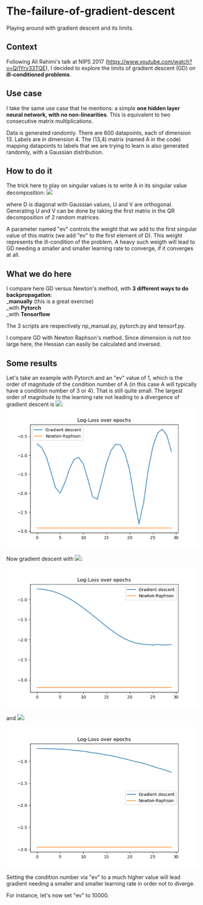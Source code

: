 # The-failure-of-gradient-descent
Playing around with gradient descent and its limits.

## Context
Following Ali Rahimi's talk at NIPS 2017 (https://www.youtube.com/watch?v=Qi1Yry33TQE), I decided to explore the limits of gradient descent (GD) on **ill-conditioned problems**.

## Use case
I take the same use case that he mentions: a simple **one hidden layer neural network, with no non-linearities**. This is equivalent to two consecutive matrix multiplications.

Data is generated randomly. There are 600 datapoints, each of dimension 13. Labels are in dimension 4. The (13,4) matrix (named A in the code) mapping datapoints to labels that we are trying to learn is also generated randomly, with a Gaussian distribution. 

## How to do it
The trick here to play on singular values is to write A in its singular value decomposition: 
<img src="https://latex.codecogs.com/svg.latex?\Large&space;A=U.D.V^{T}">

where D is diagonal with Gaussian values, U and V are orthogonal. Generating U and V can be done by taking the first matrix in the QR decomposition of 2 random matrices. 

A parameter named "ev" controls the weight that we add to the first singular value of this matrix (we add "ev" to the first element of D). This weight represents the ill-condition of the problem. A heavy such weigth will lead to GD needing a smaller and smaller learning rate to converge, if it converges at all. 

## What we do here
I compare here GD versus Newton's method, with **3 different ways to do backpropagation**:\
_**manually** (this is a great exercise)\
_with **Pytorch**\
_with **Tensorflow**

The 3 scripts are respectively np_manual.py, pytorch.py and tensorf.py. 

I compare GD with Newton Raphson's method. Since dimension is not too large here, the Hessian can easily be calculated and inversed. 

## Some results
Let's take an example with Pytorch and an "ev" value of 1, which is the order of magnitude of the condition number of A (in this case A will typically have a condition number of 3 or 4). That is still quite small. 
The largest order of magnitude to the learning rate not leading to a divergence of gradient descent is <img src="https://latex.codecogs.com/svg.latex?\Large&space;lr=10^{-5}">:
![1st image](pytorch1e-5.png)

Now gradient descent with <img src="https://latex.codecogs.com/svg.latex?\Large&space;lr=10^{-6}">:

![2nd image](pytorch1e-6.png)

and <img src="https://latex.codecogs.com/svg.latex?\Large&space;lr=10^{-7}">:

![3rd image](pytorch1e-7.png)

Setting the condition number via "ev" to a much higher value will lead gradient needing a smaller and smaller learning rate in order not to diverge. 

For instance, let's now set "ev" to 10000. 
